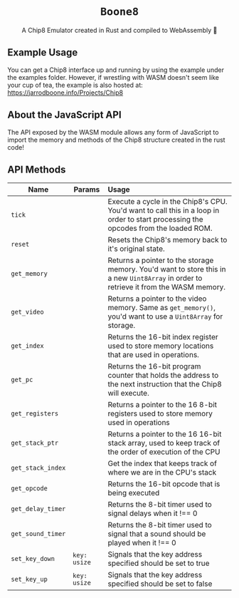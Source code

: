 
<div align="center">
<h1><code>Boone8</code></h1>
A Chip8 Emulator created in Rust and compiled to WebAssembly 🦀
</div>

## Example Usage
You can get a Chip8 interface up and running by using the example under the examples folder.
However, if wrestling with WASM doesn't seem like your cup of tea, the example is also hosted at:
<a href="https://jarrodboone.info/Projects/Chip8">https://jarrodboone.info/Projects/Chip8</a> 

## About the JavaScript API

The API exposed by the WASM module allows any form of JavaScript to import the
memory and methods of the Chip8 structure created in the rust code!

## API Methods
| Name | Params | Usage |
|---|---|:---|
|```tick```||Execute a cycle in the Chip8's CPU. You'd want to call this in a loop in order to start processing the opcodes from the loaded ROM.|
|```reset```||Resets the Chip8's memory back to it's original state.|
|```get_memory```||Returns a pointer to the storage memory. You'd want to store this in a new ```Uint8Array``` in order to retrieve it from the WASM memory.
|```get_video```||Returns a pointer to the video memory. Same as ```get_memory()```, you'd want to use a ```Uint8Array``` for storage.|
|```get_index```||Returns the 16-bit index register used to store memory locations that are used in operations.|
|```get_pc```||Returns the 16-bit program counter that holds the address to the next instruction that the Chip8 will execute.|
|```get_registers```||Returns a pointer to the 16 8-bit registers used to store memory used in operations|
|```get_stack_ptr```||Returns a pointer to the 16 16-bit stack array, used to keep track of the order of execution of the CPU|
|```get_stack_index```||Get the index that keeps track of where we are in the CPU's stack|
|```get_opcode```||Returns the 16-bit opcode that is being executed|
|```get_delay_timer```||Returns the 8-bit timer used to signal delays when it !== 0|
|```get_sound_timer```||Returns the 8-bit timer used to signal that a sound should be played when it !== 0|
|```set_key_down```|```key: usize```|Signals that the key address specified should be set to true| 
|```set_key_up```|```key: usize```|Signals that the key address specified should be set to false| 

